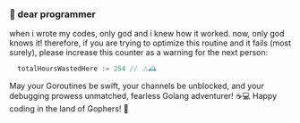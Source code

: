 ### 👋 dear programmer 

when i wrote my codes, only god and i knew how it worked.
now, only god knows it!
therefore, if you are trying to optimize this routine and it fails (most surely), 
please increase this counter as a warning for the next person: 

```go
  totalHoursWastedHere := 254 // ⚠️🕰️
```


May your Goroutines be swift, 
your channels be unblocked, and your debugging prowess unmatched, 
fearless Golang adventurer! 
☕💻 Happy coding in the land of Gophers! 🚀
